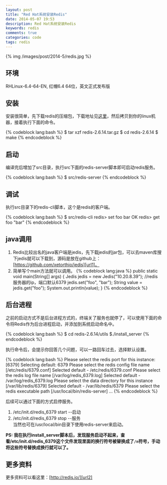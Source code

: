 ```yaml
---
layout: post
title: "Red Hat系统安装Redis"
date: 2014-05-07 19:53
description: Red Hat系统安装Redis
keywords: redis
comments: true
categories: code
tags: redis
---
```


{% img /images/post/2014-5/redis.jpg %}    
<!--more-->  

## 环境
RHLinux-6.4-64-EN, 红帽6.4 64位，英文正式发布版  
  
## 安装
安装很简单，先下载redis的压缩包，下载地址见[这里][url3]，然后拷贝到你的linux机器，接着执行下面的命令。

{% codeblock lang:bash %}
$ tar xzf redis-2.6.14.tar.gz
$ cd redis-2.6.14
$ make
{% endcodeblock %}  
  
## 启动
编译完后增加了src目录，执行src下面的redis-server脚本即可启动redis服务。

{% codeblock lang:bash %}
$ src/redis-server
{% endcodeblock %}  

## 调试
执行src目录下的redis-cli脚本，这个是redis的客户端。

{% codeblock lang:bash %}
$ src/redis-cli
redis> set foo bar
OK
redis> get foo
"bar"
{% endcodeblock %}  

## java调用
1. Redis比较出名的java客户端是jedis，先下载jedis的jar包，可以去maven库搜下jedis就可以下载到，源码是放在github上：[https://github.com/xetorthio/jedis][url1]。
2. 简单写个main方法就可以调用。
{% codeblock lang:java %}
    public static void main(String[] args) {
        Jedis jedis = new Jedis("10.20.8.39"); //redis服务器的ip，端口默认6379
        jedis.set("foo", "bar");
        String value = jedis.get("foo");
        System.out.println(value);
    }
{% endcodeblock %}  
  
## 后台进程
之前的启动方式不是后台进程方式的，终端关了服务也就停了，可以使用下面的命令将Redis作为后台进程启动，并添加到系统启动命名中。
  
{% codeblock lang:bash %}
$ cd redis-2.6.14/utils
$./install_server
{% endcodeblock %}  

执行命令后，会提示你回答几个问题，可以一路回车过去，选择默认设置。  
  
{% codeblock lang:bash %}
Please select the redis port for this instance: [6379]
Selecting default: 6379
Please select the redis config file name [/etc/redis/6379.conf]
Selected default - /etc/redis/6379.conf
Please select the redis log file name [/var/log/redis_6379.log]
Selected default - /var/log/redis_6379.log
Please select the data directory for this instance [/var/lib/redis/6379]
Selected default - /var/lib/redis/6379
Please select the redis executable path [/usr/local/bin/redis-server]
...
{% endcodeblock %}  
  
后续可以通过下面的方式启停服务。  
1. /etc/init.d/redis_6379 start --启动  
2. /etc/init.d/redis_6379 stop --服务  
当然也可在/usr/local/bin目录下使用redis-server来启动。  
  
**PS: 我在执行install_server脚本后，发现服务启动不起来，查看/etc/init.d/redis_6379这个文件发现里面的换行符号被替换成了`/n`符号，手动将这些符号替换成换行就可以了。**
  
## 更多资料
更多资料可以看这里：[http://redis.io/][url2]

[url1]: https://github.com/xetorthio/jedis
[url2]: http://redis.io/
[url3]: http://redis.io/download

